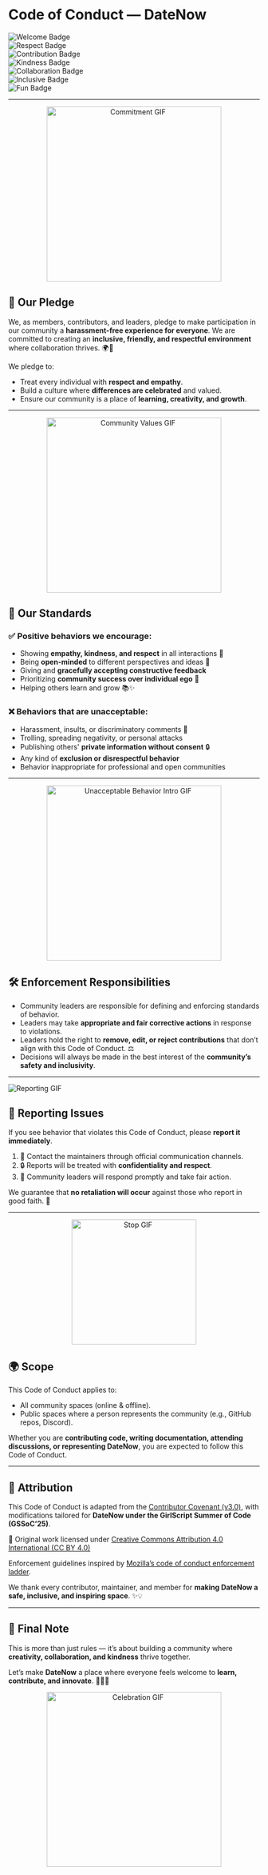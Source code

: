 <h1> Code of Conduct — DateNow </h1>

![Welcome Badge](https://img.shields.io/badge/Community-Welcoming-brightgreen?style=for-the-badge)  
![Respect Badge](https://img.shields.io/badge/Respect-Everyone-blueviolet?style=for-the-badge)  
![Contribution Badge](https://img.shields.io/badge/Contributions-Encouraged-orange?style=for-the-badge)  
![Kindness Badge](https://img.shields.io/badge/Be-Kind-ff69b4?style=for-the-badge)  
![Collaboration Badge](https://img.shields.io/badge/Collaboration-Priority-yellow?style=for-the-badge)  
![Inclusive Badge](https://img.shields.io/badge/Inclusive-Always-orange?style=for-the-badge)  
![Fun Badge](https://img.shields.io/badge/Contributions-Fun-red?style=for-the-badge)  

---

<p align="center">
  <img src="https://media0.giphy.com/media/v1.Y2lkPTc5MGI3NjExNjM4eTRlaWh4OWVpZWExeDFqdmdydzlqaXp4cmc2ZGxxdjllb2doMCZlcD12MV9pbnRlcm5hbF9naWZfYnlfaWQmY3Q9Zw/hVEBWRInEvNOEVS18i/giphy.gif" width="350" alt="Commitment GIF">
</p>

## 🤝 Our Pledge

We, as members, contributors, and leaders, pledge to make participation in our community a **harassment-free experience for everyone**.
We are committed to creating an **inclusive, friendly, and respectful environment** where collaboration thrives. 🌍💜

We pledge to:
- Treat every individual with **respect and empathy**.
- Build a culture where **differences are celebrated** and valued.
- Ensure our community is a place of **learning, creativity, and growth**.

---

<p align="center">
  <img src="https://media.giphy.com/media/v1.Y2lkPTc5MGI3NjExOTV3bHJnbjIxa3Z2dDFjcDNvMWw1b29rY2h5am01aTA3ZndvbmpkYiZlcD12MV9naWZzX3NlYXJjaCZjdD1n/L1R1tvI9svkIWwpVYr/giphy.gif" width="350" alt="Community Values GIF">
</p>

## 🌟 Our Standards  

### ✅ Positive behaviors we encourage:  
- Showing **empathy, kindness, and respect** in all interactions 🤗  
- Being **open-minded** to different perspectives and ideas 🌈  
- Giving and **gracefully accepting constructive feedback**  
- Prioritizing **community success over individual ego** 💪  
- Helping others learn and grow 📚✨  

### ❌ Behaviors that are unacceptable:  
- Harassment, insults, or discriminatory comments 🚫  
- Trolling, spreading negativity, or personal attacks  
- Publishing others' **private information without consent** 🔒  
- Any kind of **exclusion or disrespectful behavior**  
- Behavior inappropriate for professional and open communities  

---

<p align="center">
  <img src="https://media2.giphy.com/media/v1.Y2lkPTc5MGI3NjExNGpzZjJ6dHhjb2Zjc254bzhpcGI2NThhcnczcWVsejZvbnZxcTFnbSZlcD12MV9pbnRlcm5hbF9naWZfYnlfaWQmY3Q9Zw/3oriO6qJiXajN0TyDu/giphy.gif" width="350" alt="Unacceptable Behavior Intro GIF">
</p>

## 🛠️ Enforcement Responsibilities  

- Community leaders are responsible for defining and enforcing standards of behavior.  
- Leaders may take **appropriate and fair corrective actions** in response to violations.  
- Leaders hold the right to **remove, edit, or reject contributions** that don’t align with this Code of Conduct. ⚖️  
- Decisions will always be made in the best interest of the **community’s safety and inclusivity**.  

---

![Reporting GIF](https://media.giphy.com/media/v1.Y2lkPTc5MGI3NjExZzk0cm5zdjV5bHE2b3hlcDNqb2VxbG5naGU3bzIxcjRzejQzcWk0cyZlcD12MV9naWZzX3NlYXJjaCZjdD1n/qgQUggAC3Pfv687qPC/giphy.gif)  

## 📢 Reporting Issues  

If you see behavior that violates this Code of Conduct, please **report it immediately**.  

1. 📨 Contact the maintainers through official communication channels.  
2. 🔒 Reports will be treated with **confidentiality and respect**.  
3. 🚀 Community leaders will respond promptly and take fair action.  

We guarantee that **no retaliation will occur** against those who report in good faith. 🙌  

---

<p align="center">
  <img src="https://media.giphy.com/media/v1.Y2lkPWVjZjA1ZTQ3NzJpdTNlbWM2cWNmdWlicHQ4bGx1dmozeWp0Y2ExbHdxaGxoaGhnbyZlcD12MV9naWZzX3NlYXJjaCZjdD1n/HscDLzkO8EOTmgkhQP/giphy.gif" width="250" alt="Stop GIF">
</p>

## 🌍 Scope  

This Code of Conduct applies to:  
- All community spaces (online & offline).  
- Public spaces where a person represents the community (e.g., GitHub repos, Discord).  

Whether you are **contributing code, writing documentation, attending discussions, or representing DateNow**, you are expected to follow this Code of Conduct.  

---

## 📜 Attribution  

This Code of Conduct is adapted from the [Contributor Covenant (v3.0)](https://www.contributor-covenant.org/version/3/0/code_of_conduct/), with modifications tailored for **DateNow under the GirlScript Summer of Code (GSSoC’25)**.  

📌 Original work licensed under [Creative Commons Attribution 4.0 International (CC BY 4.0)](https://creativecommons.org/licenses/by/4.0/)  

Enforcement guidelines inspired by [Mozilla’s code of conduct enforcement ladder](https://github.com/mozilla/diversity).  

We thank every contributor, maintainer, and member for **making DateNow a safe, inclusive, and inspiring space**. ✨💡  

---

## 🎉 Final Note

This is more than just rules — it’s about building a community where **creativity, collaboration, and kindness** thrive together.  

Let’s make **DateNow** a place where everyone feels welcome to **learn, contribute, and innovate**. 🍰🤖💡  

<p align="center">
  <img src="https://media.giphy.com/media/26AHONQ79FdWZhAI0/giphy.gif" width="350" alt="Celebration GIF">
</p>